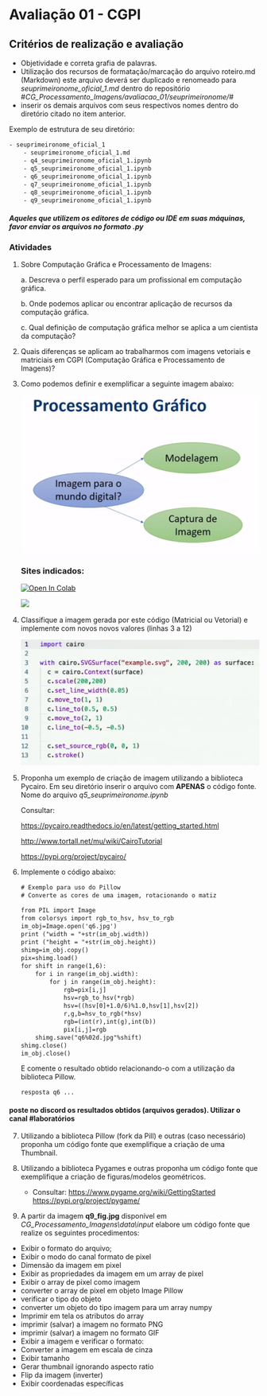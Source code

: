# Avaliação 01 - CGPI

## Critérios de realização e avaliação

- Objetividade e correta grafia de palavras.
- Utilização dos recursos de formatação/marcação do arquivo roteiro.md (Markdown) este arquivo deverá ser duplicado e renomeado para *seuprimeironome_oficial_1.md* dentro do repositório #*CG_Processamento_Imagens/avaliacao_01/seuprimeironome/*#
- inserir os demais arquivos com seus respectivos nomes dentro do diretório citado no item anterior.

Exemplo de estrutura de seu diretório:

```
- seuprimeironome_oficial_1
    - seuprimeironome_oficial_1.md
    - q4_seuprimeironome_oficial_1.ipynb
    - q5_seuprimeironome_oficial_1.ipynb
    - q6_seuprimeironome_oficial_1.ipynb
    - q7_seuprimeironome_oficial_1.ipynb    
    - q8_seuprimeironome_oficial_1.ipynb    
    - q9_seuprimeironome_oficial_1.ipynb    
```
##### *Aqueles que utilizem os editores de código ou IDE em suas máquinas, favor enviar os arquivos no formato .py*

### Atividades

1. Sobre Computação Gráfica e Processamento de Imagens:

    a. Descreva o perfil esperado para um profissional em computação gráfica.

    b. Onde podemos aplicar ou encontrar aplicação de recursos da computação gráfica.

    c. Qual definição de computação gráfica melhor se aplica a um cientista da computação?

2. Quais diferenças se aplicam ao trabalharmos com imagens vetoriais e matriciais em CGPI (Computação Gráfica e Processamento de Imagens)?

3. Como podemos definir e exemplificar a seguinte imagem abaixo:

   ![Q3_Fig1](/avaliacao_01/data/img1.jpg)


    ### Sites indicados:

    [![Open In Colab](https://colab.research.google.com/assets/colab-badge.svg)](https://colab.research.google.com/github/googlecolab/colabtools/blob/master/notebooks/colab-github-demo.ipynb)

    [<img height="100px" src="https://cdn.freebiesupply.com/logos/thumbs/2x/replit-logo.png">](https://replit.com/)


4. Classifique a imagem gerada por este código (Matricial ou Vetorial) e implemente com novos novos valores (linhas 3 a 12)

   ![Q4_Fig2](/avaliacao_01/data/2img.png)

5. Proponha um exemplo de criação de imagem utilizando a biblioteca Pycairo.
Em seu diretório inserir o arquivo com **APENAS** o código fonte. Nome do arquivo *q5_seuprimeironome.ipynb*

    Consultar:

    https://pycairo.readthedocs.io/en/latest/getting_started.html

    http://www.tortall.net/mu/wiki/CairoTutorial

    https://pypi.org/project/pycairo/

6. Implemente o código abaixo:

    ```
    # Exemplo para uso do Pillow
    # Converte as cores de uma imagem, rotacionando o matiz
    ```

    ```
    from PIL import Image
    from colorsys import rgb_to_hsv, hsv_to_rgb
    im_obj=Image.open('q6.jpg')
    print ("width = "+str(im_obj.width))
    print ("height = "+str(im_obj.height))
    shimg=im_obj.copy()
    pix=shimg.load()
    for shift in range(1,6):
        for i in range(im_obj.width):
            for j in range(im_obj.height):
                rgb=pix[i,j]
                hsv=rgb_to_hsv(*rgb)
                hsv=((hsv[0]+1.0/6)%1.0,hsv[1],hsv[2])
                r,g,b=hsv_to_rgb(*hsv)
                rgb=(int(r),int(g),int(b))
                pix[i,j]=rgb
        shimg.save("q6%02d.jpg"%shift)
    shimg.close()
    im_obj.close()
    ```

    E comente o resultado obtido relacionando-o com a utilização da biblioteca Pillow.

    ```
    resposta q6 ...
    ```

#### poste no discord os resultados obtidos (arquivos gerados). Utilizar o canal **#laboratórios**

7. Utilizando a biblioteca Pillow (fork da Pill) e outras (caso necessário) proponha um código fonte que exemplifique a criação de uma Thumbnail.

8. Utilizando a biblioteca Pygames e outras proponha um código fonte que exemplifique a criação de figuras/modelos geométricos.

    - Consultar:
    https://www.pygame.org/wiki/GettingStarted
    https://pypi.org/project/pygame/


9. A partir da imagem **q9_fig.jpg** disponível em *CG_Processamento_Imagens\data\input* elabore um código fonte que realize os seguintes procedimentos:

 - Exibir o formato do arquivo;
 - Exibir o modo do canal formato de pixel 
 - Dimensão da imagem em pixel
 - Exibir as propriedades da imagem em um array de pixel
 - Exibir o array de pixel como imagem
 - converter o array de pixel em objeto Image Pillow
 - verificar o tipo do objeto
 - converter um objeto do tipo imagem para um array numpy
 - Imprimir em tela os atributos do array
 - imprimir (salvar) a imagem no formato PNG
 - imprimir (salvar) a imagem no formato GIF
 - Exibir a imagem e verificar o formato:
 - Converter a imagem em escala de cinza
 - Exibir tamanho
 - Gerar thumbnail ignorando aspecto ratio
 - Flip da imagem (inverter)
 - Exibir coordenadas específicas
